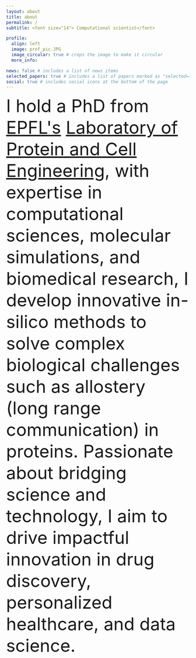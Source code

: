 ```yaml
---
layout: about
title: about
permalink: /
subtitle: <font size="14"> Computational scientist</font>

profile:
  align: left
  image: prof_pic.JPG
  image_circular: true # crops the image to make it circular
  more_info: 

news: false # includes a list of news items
selected_papers: true # includes a list of papers marked as "selected={true}"
social: true # includes social icons at the bottom of the page
---
```


<font size="12">  
I hold a PhD from <a href="https://www.epfl.ch/en/" target="_blank" rel="noopener">EPFL's</a> <a href="https://www.epfl.ch/labs/barth-lab/" target="_blank" rel="noopener">Laboratory of Protein and Cell Engineering</a>, with expertise in computational sciences, molecular simulations, and biomedical research, I develop innovative in-silico methods to solve complex biological challenges such as allostery (long range communication) in proteins. Passionate about bridging science and technology, I aim to drive impactful innovation in drug discovery, personalized healthcare, and data science.
</font>
